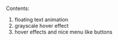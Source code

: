 Contents:
<ol>
<li>floating text animation</li>
<li>grayscale hover effect</li>
<li>hover effects and nice menu like buttons</li>
</ol>
